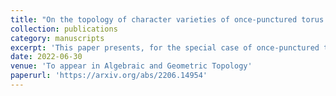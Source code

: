 ```yaml
---
title: "On the topology of character varieties of once-punctured torus bundles"
collection: publications
category: manuscripts
excerpt: 'This paper presents, for the special case of once-punctured torus bundles, a natural method to study the character varieties of hyperbolic 3-manifolds that are bundles over the circle.'
date: 2022-06-30
venue: 'To appear in Algebraic and Geometric Topology'
paperurl: 'https://arxiv.org/abs/2206.14954'
---
```

